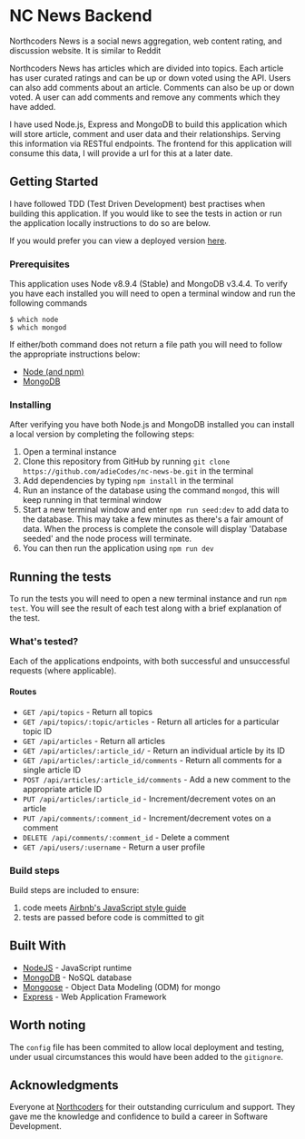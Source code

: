 # NC News Backend

Northcoders News is a social news aggregation, web content rating, and discussion website. It is similar to Reddit

Northcoders News has articles which are divided into topics. Each article has user curated ratings and can be up or down voted using the API. Users can also add comments about an article. Comments can also be up or down voted. A user can add comments and remove any comments which they have added.

I have used Node.js, Express and MongoDB to build this application which will store article, comment and user data and their relationships. Serving this information via RESTful endpoints. The frontend for this application will consume this data, I will provide a url for this at a later date.

## Getting Started

I have followed TDD (Test Driven Development) best practises when building this application. If you would like to see the tests in action or run the application locally instructions to do so are below.

If you would prefer you can view a deployed version [here](https://adie-nc-news-be.herokuapp.com/).

### Prerequisites

This application uses Node v8.9.4 (Stable) and MongoDB v3.4.4. To verify you have each installed you will need to open a terminal window and run the following commands

```
$ which node
$ which mongod
```

If either/both command does not return a file path you will need to follow the appropriate instructions below:

* [Node (and npm)](https://docs.npmjs.com/getting-started/installing-node)
* [MongoDB](https://docs.mongodb.com/manual/administration/install-community/)

### Installing

After verifying you have both Node.js and MongoDB installed you can install a local version by completing the following steps:

1. Open a terminal instance
2. Clone this repository from GitHub by running `git clone https://github.com/adieCodes/nc-news-be.git` in the terminal
3. Add dependencies by typing `npm install` in the terminal
4. Run an instance of the database using the command `mongod`, this will keep running in that terminal window
5. Start a new terminal window and enter `npm run seed:dev` to add data to the database. This may take a few minutes as there's a fair amount of data. When the process is complete the console will display 'Database seeded' and the node process will terminate.
6. You can then run the application using `npm run dev`

## Running the tests

To run the tests you will need to open a new terminal instance and run `npm test`. You will see the result of each test along with a brief explanation of the test.

### What's tested?

Each of the applications endpoints, with both successful and unsuccessful requests (where applicable).

#### Routes

* `GET /api/topics` - Return all topics
* `GET /api/topics/:topic/articles` - Return all articles for a particular topic ID
* `GET /api/articles` - Return all articles
* `GET /api/articles/:article_id/` - Return an individual article by its ID
* `GET /api/articles/:article_id/comments` - Return all comments for a single article ID
* `POST /api/articles/:article_id/comments` - Add a new comment to the appropriate article ID
* `PUT /api/articles/:article_id` - Increment/decrement votes on an article
* `PUT /api/comments/:comment_id` - Increment/decrement votes on a comment
* `DELETE /api/comments/:comment_id` - Delete a comment
* `GET /api/users/:username` - Return a user profile

### Build steps

Build steps are included to ensure:

1. code meets [Airbnb's JavaScript style guide](https://github.com/airbnb/javascript)
2. tests are passed before code is committed to git

## Built With

* [NodeJS](https://nodejs.org/en/) - JavaScript runtime
* [MongoDB](https://www.mongodb.com/) - NoSQL database
* [Mongoose](http://mongoosejs.com/) - Object Data Modeling (ODM) for mongo
* [Express](https://expressjs.com/) - Web Application Framework

## Worth noting

The `config` file has been commited to allow local deployment and testing, under usual circumstances this would have been added to the `gitignore`.

## Acknowledgments

Everyone at [Northcoders](https://northcoders.com/) for their outstanding curriculum and support. They gave me the knowledge and confidence to build a career in Software Development.
